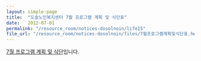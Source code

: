 ```yaml
---
layout: simple-page
title:  "도솔노인복지센터 7월 프로그램 계획 및 식단표"
date:   2012-07-01
permalink: "/resource_room/notices-dosolnoin/life15"
file_url: "/resource_room/notices-dosolnoin/files/7월프로그램계획및식단표.hwp"
---
```


[7월 프로그램 계획 및 식단](/resource_room/notices-dosolnoin/files/7월프로그램계획및식단표.hwp)입니다.
